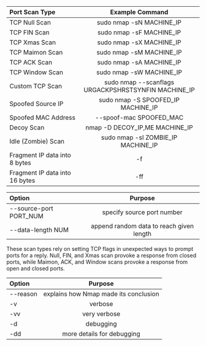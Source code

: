 
| Port Scan Type | Example Command |
| :------------- | :----------: |
| TCP Null Scan | sudo nmap -sN MACHINE_IP |
| TCP FIN Scan | sudo nmap -sF MACHINE_IP |
| TCP Xmas Scan | sudo nmap -sX MACHINE_IP |
| TCP Maimon Scan | sudo nmap -sM MACHINE_IP |
| TCP ACK Scan | sudo nmap -sA MACHINE_IP |
| TCP Window Scan | sudo nmap -sW MACHINE_IP |
| Custom TCP Scan | sudo nmap --scanflags URGACKPSHRSTSYNFIN MACHINE_IP |
| Spoofed Source IP | sudo nmap -S SPOOFED_IP MACHINE_IP |
| Spoofed MAC Address | --spoof-mac SPOOFED_MAC |
| Decoy Scan | nmap -D DECOY_IP,ME MACHINE_IP |
| Idle (Zombie) Scan | sudo nmap -sI ZOMBIE_IP MACHINE_IP |
| Fragment IP data into 8 bytes | -f |
| Fragment IP data into 16 bytes | -ff |


| Option | Purpose |
| :------------- | :----------: |
| --source-port PORT_NUM | specify source port number |
| --data-length NUM | append random data to reach given length |

These scan types rely on setting TCP flags in unexpected ways to prompt ports for a reply. Null, FIN, and Xmas scan provoke a response from closed ports, while Maimon, ACK, and Window scans provoke a response from open and closed ports.

| Option | Purpose |
| :------------- | :----------: |
| --reason | explains how Nmap made its conclusion |
| -v | verbose |
| -vv | very verbose |
| -d | debugging |
| -dd | more details for debugging |

